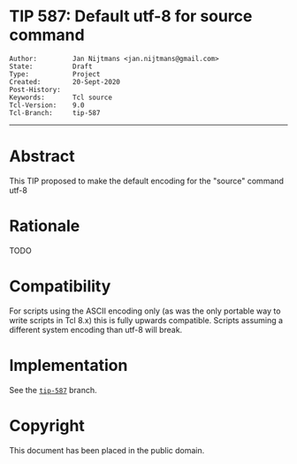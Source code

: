 # TIP 587: Default utf-8 for source command
	Author:         Jan Nijtmans <jan.nijtmans@gmail.com>
	State:          Draft
	Type:           Project
	Created:        20-Sept-2020
	Post-History:   
	Keywords:       Tcl source
	Tcl-Version:    9.0
	Tcl-Branch:     tip-587
-----

# Abstract

This TIP proposed to make the default encoding for the "source" command utf-8

# Rationale

TODO

# Compatibility

For scripts using the ASCII encoding only (as was the only portable way
to write scripts in Tcl 8.x) this is fully upwards compatible. Scripts
assuming a different system encoding than utf-8 will break.

# Implementation

See the [`tip-587`](https://core.tcl-lang.org/tcl/timeline?r=tip-587) branch.

# Copyright

This document has been placed in the public domain.
